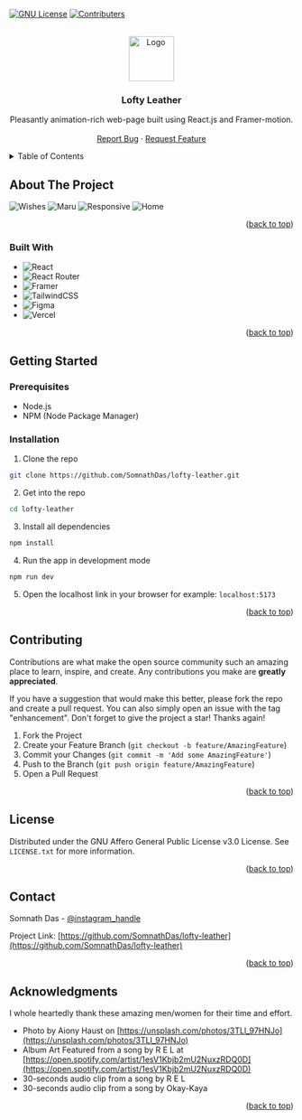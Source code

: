 <a name="readme-top"></a>
  
[![GNU License](https://img.shields.io/badge/license-GNU-brightgreen?style=for-the-badge&logo=gnu)](https://github.com/SomnathDas/lofty-leather/blob/main/LICENSE)
[![Contributers](https://img.shields.io/github/contributors/SomnathDas/whatsapp-botto-go?style=for-the-badge)](https://github.com/SomnathDas/lofty-leather)

<!-- PROJECT LOGO -->
<br />
<div align="center">
  <a href="https://github.com/SomnathDas/lofty-leather">
    <img src="https://www.svgrepo.com/show/424896/react-logo-programming-2.svg" alt="Logo" width="80" height="80">
  </a>

<h3 align="center">Lofty Leather</h3>

  <p align="center">
   Pleasantly animation-rich web-page built using React.js and Framer-motion.
    <br />
    <br />
    <a href="https://github.com/SomnathDas/whatsapp-botto-go/issues">Report Bug</a>
    ·
    <a href="https://github.com/SomnathDas/whatsapp-botto-go/issues">Request Feature</a>
  </p>
</div>

<!-- TABLE OF CONTENTS -->
<details>
  <summary>Table of Contents</summary>
  <ol>
    <li>
      <a href="#about-the-project">About The Project</a>
      <ul>
        <li><a href="#built-with">Built With</a></li>
      </ul>
    </li>
    <li>
      <a href="#getting-started">Getting Started</a>
      <ul>
        <li><a href="#prerequisites">Prerequisites</a></li>
        <li><a href="#installation">Installation</a></li>
      </ul>
    </li>
    <li><a href="#contributing">Contributing</a></li>
    <li><a href="#license">License</a></li>
    <li><a href="#contact">Contact</a></li>
    <li><a href="#acknowledgments">Acknowledgments</a></li>
  </ol>
</details>



<!-- ABOUT THE PROJECT -->
## About The Project

![Wishes](https://i.ibb.co/vZykBwW/Screenshot-2023-06-17-at-12-53-41-Lofty-Leather.png)
![Maru](https://i.ibb.co/rcwG8MT/Screenshot-2023-06-17-at-12-54-02-Lofty-Leather.png)
![Responsive](https://i.ibb.co/sQs50rS/wishes-mobile-png.png)
![Home](https://i.ibb.co/17g5Ftx/Screenshot-2023-06-17-at-12-54-11-Lofty-Leather.png)

<p align="right">(<a href="#readme-top">back to top</a>)</p>

### Built With

* ![React](https://img.shields.io/badge/react-%2320232a.svg?style=for-the-badge&logo=react&logoColor=%2361DAFB)
* ![React Router](https://img.shields.io/badge/React_Router-CA4245?style=for-the-badge&logo=react-router&logoColor=white)
* ![Framer](https://img.shields.io/badge/Framer-black?style=for-the-badge&logo=framer&logoColor=blue)
* ![TailwindCSS](https://img.shields.io/badge/tailwindcss-%2338B2AC.svg?style=for-the-badge&logo=tailwind-css&logoColor=white)
* ![Figma](https://img.shields.io/badge/figma-%23F24E1E.svg?style=for-the-badge&logo=figma&logoColor=white)
* ![Vercel](https://img.shields.io/badge/vercel-%23000000.svg?style=for-the-badge&logo=vercel&logoColor=white)

<p align="right">(<a href="#readme-top">back to top</a>)</p>

<!-- GETTING STARTED -->
## Getting Started

### Prerequisites

* Node.js
* NPM (Node Package Manager)

### Installation

1. Clone the repo
  ```sh
  git clone https://github.com/SomnathDas/lofty-leather.git
  ```
2. Get into the repo
  ```sh
  cd lofty-leather
  ```
3. Install all dependencies
  ```sh
  npm install
  ```
4. Run the app in development mode
  ```sh
  npm run dev
  ```
5. Open the localhost link in your browser
   for example: `localhost:5173`
  
<p align="right">(<a href="#readme-top">back to top</a>)</p>

<!-- CONTRIBUTING -->
## Contributing

Contributions are what make the open source community such an amazing place to learn, inspire, and create. Any contributions you make are **greatly appreciated**.

If you have a suggestion that would make this better, please fork the repo and create a pull request. You can also simply open an issue with the tag "enhancement".
Don't forget to give the project a star! Thanks again!

1. Fork the Project
2. Create your Feature Branch (`git checkout -b feature/AmazingFeature`)
3. Commit your Changes (`git commit -m 'Add some AmazingFeature'`)
4. Push to the Branch (`git push origin feature/AmazingFeature`)
5. Open a Pull Request

<p align="right">(<a href="#readme-top">back to top</a>)</p>

<!-- LICENSE -->
## License
Distributed under the GNU Affero General Public License v3.0 License. See `LICENSE.txt` for more information.

<p align="right">(<a href="#readme-top">back to top</a>)</p>


<!-- CONTACT -->
## Contact

Somnath Das - [@instagram_handle](https://instagram.com/samurai3247)

Project Link: [https://github.com/SomnathDas/lofty-leather](https://github.com/SomnathDas/lofty-leather)

<p align="right">(<a href="#readme-top">back to top</a>)</p>


<!-- ACKNOWLEDGMENTS -->
## Acknowledgments
I whole heartedly thank these amazing men/women for their time and effort.

*    Photo by Aiony Haust on [https://unsplash.com/photos/3TLl_97HNJo](https://unsplash.com/photos/3TLl_97HNJo)
*    Album Art Featured from a song by R E L at [https://open.spotify.com/artist/1esV1Kbjb2mU2NuxzRDQ0D](https://open.spotify.com/artist/1esV1Kbjb2mU2NuxzRDQ0D)
*    30-seconds audio clip from a song by R E L
*    30-seconds audio clip from a song by Okay-Kaya

<p align="right">(<a href="#readme-top">back to top</a>)</p>
